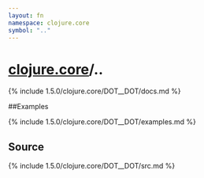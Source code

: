 ```yaml
---
layout: fn
namespace: clojure.core
symbol: ".."
---
```


# [clojure.core](../)/..

{% include 1.5.0/clojure.core/DOT__DOT/docs.md %}

##Examples

{% include 1.5.0/clojure.core/DOT__DOT/examples.md %}
## Source
{% include 1.5.0/clojure.core/DOT__DOT/src.md %}

